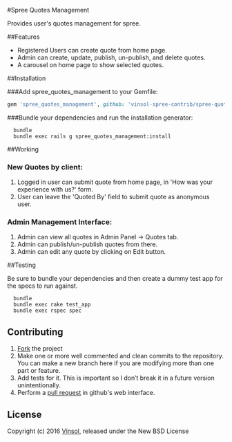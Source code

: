 #Spree Quotes Management

Provides user's quotes management for spree.

##Features

  * Registered Users can create quote from home page.
  * Admin can create, update, publish, un-publish, and delete quotes.
  * A carousel on home page to show selected quotes.

##Installation

###Add spree_quotes_management to your Gemfile:

  ```ruby
  gem 'spree_quotes_management', github: 'vinsol-spree-contrib/spree-quotes-management'
  ```

###Bundle your dependencies and run the installation generator:

  ```shell
    bundle
    bundle exec rails g spree_quotes_management:install
  ```

##Working

### New Quotes by client:

  1. Logged in user can submit quote from home page, in 'How was your experience with us?' form.
  2. User can leave the 'Quoted By' field to submit quote as anonymous user.

### Admin Management Interface:
  1. Admin can view all quotes in Admin Panel -> Quotes tab.
  2. Admin can publish/un-publish quotes from there.
  3. Admin can edit any quote by clicking on Edit button.

##Testing

  Be sure to bundle your dependencies and then create a dummy test app for the specs to run against.

  ```shell
    bundle
    bundle exec rake test_app
    bundle exec rspec spec
  ```

## Contributing

  1. [Fork](https://help.github.com/articles/fork-a-repo) the project
  2. Make one or more well commented and clean commits to the repository. You can make a new branch here if you are modifying more than one part or feature.
  3. Add tests for it. This is important so I don’t break it in a future version unintentionally.
  4. Perform a [pull request](https://help.github.com/articles/using-pull-requests) in github's web interface.

## License
  Copyright (c) 2016 [Vinsol](http://vinsol.com), released under the New BSD License
